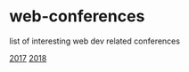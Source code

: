 # web-conferences
list of interesting web dev related conferences

[2017](https://github.com/vlad-saling/web-conferences/blob/master/2017.md)
[2018](https://github.com/vlad-saling/web-conferences/blob/master/2018.md)
